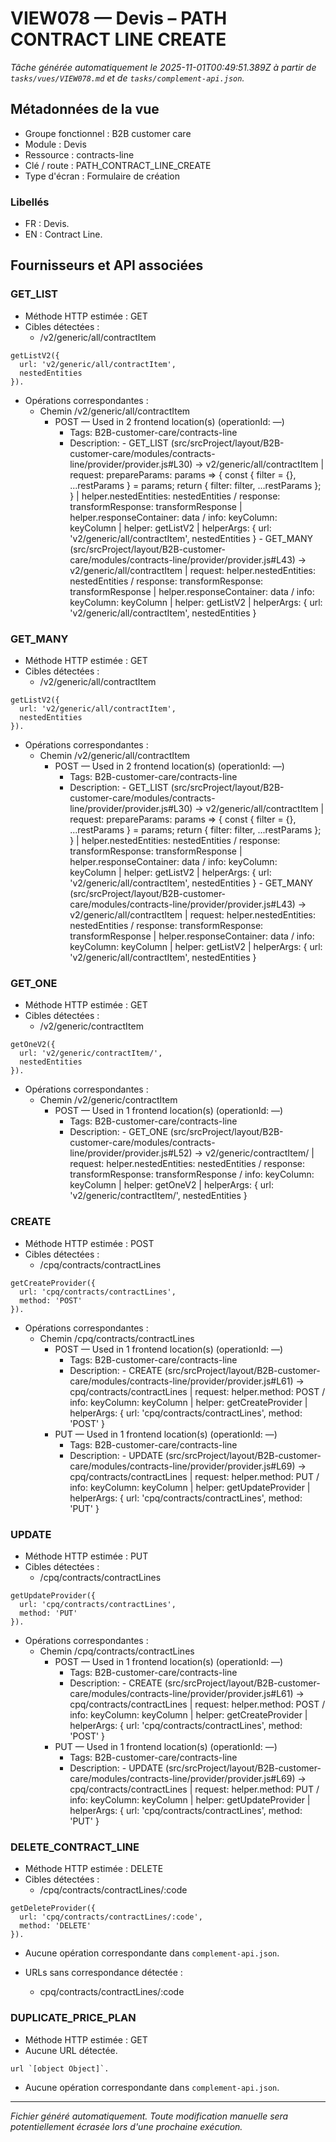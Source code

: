 # VIEW078 — Devis – PATH CONTRACT LINE CREATE

_Tâche générée automatiquement le 2025-11-01T00:49:51.389Z à partir de `tasks/vues/VIEW078.md` et de `tasks/complement-api.json`._

## Métadonnées de la vue

- Groupe fonctionnel : B2B customer care
- Module : Devis
- Ressource : contracts-line
- Clé / route : PATH_CONTRACT_LINE_CREATE
- Type d'écran : Formulaire de création

### Libellés
- FR : Devis.
- EN : Contract Line.

## Fournisseurs et API associées

### GET_LIST

- Méthode HTTP estimée : GET
- Cibles détectées :
  - /v2/generic/all/contractItem

```text
getListV2({
  url: 'v2/generic/all/contractItem',
  nestedEntities
}).
```

- Opérations correspondantes :
  - Chemin /v2/generic/all/contractItem
    - POST — Used in 2 frontend location(s) (operationId: —)
      - Tags: B2B-customer-care/contracts-line
      - Description: - GET_LIST (src/srcProject/layout/B2B-customer-care/modules/contracts-line/provider/provider.js#L30) -> v2/generic/all/contractItem | request: prepareParams: params => { const { filter = {}, ...restParams } = params; return { filter: filter, ...restParams }; } | helper.nestedEntities: nestedEntities / response: transformResponse: transformResponse | helper.responseContainer: data / info: keyColumn: keyColumn | helper: getListV2 | helperArgs: { url: 'v2/generic/all/contractItem', nestedEntities } - GET_MANY (src/srcProject/layout/B2B-customer-care/modules/contracts-line/provider/provider.js#L43) -> v2/generic/all/contractItem | request: helper.nestedEntities: nestedEntities / response: transformResponse: transformResponse | helper.responseContainer: data / info: keyColumn: keyColumn | helper: getListV2 | helperArgs: { url: 'v2/generic/all/contractItem', nestedEntities }

### GET_MANY

- Méthode HTTP estimée : GET
- Cibles détectées :
  - /v2/generic/all/contractItem

```text
getListV2({
  url: 'v2/generic/all/contractItem',
  nestedEntities
}).
```

- Opérations correspondantes :
  - Chemin /v2/generic/all/contractItem
    - POST — Used in 2 frontend location(s) (operationId: —)
      - Tags: B2B-customer-care/contracts-line
      - Description: - GET_LIST (src/srcProject/layout/B2B-customer-care/modules/contracts-line/provider/provider.js#L30) -> v2/generic/all/contractItem | request: prepareParams: params => { const { filter = {}, ...restParams } = params; return { filter: filter, ...restParams }; } | helper.nestedEntities: nestedEntities / response: transformResponse: transformResponse | helper.responseContainer: data / info: keyColumn: keyColumn | helper: getListV2 | helperArgs: { url: 'v2/generic/all/contractItem', nestedEntities } - GET_MANY (src/srcProject/layout/B2B-customer-care/modules/contracts-line/provider/provider.js#L43) -> v2/generic/all/contractItem | request: helper.nestedEntities: nestedEntities / response: transformResponse: transformResponse | helper.responseContainer: data / info: keyColumn: keyColumn | helper: getListV2 | helperArgs: { url: 'v2/generic/all/contractItem', nestedEntities }

### GET_ONE

- Méthode HTTP estimée : GET
- Cibles détectées :
  - /v2/generic/contractItem

```text
getOneV2({
  url: 'v2/generic/contractItem/',
  nestedEntities
}).
```

- Opérations correspondantes :
  - Chemin /v2/generic/contractItem
    - POST — Used in 1 frontend location(s) (operationId: —)
      - Tags: B2B-customer-care/contracts-line
      - Description: - GET_ONE (src/srcProject/layout/B2B-customer-care/modules/contracts-line/provider/provider.js#L52) -> v2/generic/contractItem/ | request: helper.nestedEntities: nestedEntities / response: transformResponse: transformResponse / info: keyColumn: keyColumn | helper: getOneV2 | helperArgs: { url: 'v2/generic/contractItem/', nestedEntities }

### CREATE

- Méthode HTTP estimée : POST
- Cibles détectées :
  - /cpq/contracts/contractLines

```text
getCreateProvider({
  url: 'cpq/contracts/contractLines',
  method: 'POST'
}).
```

- Opérations correspondantes :
  - Chemin /cpq/contracts/contractLines
    - POST — Used in 1 frontend location(s) (operationId: —)
      - Tags: B2B-customer-care/contracts-line
      - Description: - CREATE (src/srcProject/layout/B2B-customer-care/modules/contracts-line/provider/provider.js#L61) -> cpq/contracts/contractLines | request: helper.method: POST / info: keyColumn: keyColumn | helper: getCreateProvider | helperArgs: { url: 'cpq/contracts/contractLines', method: 'POST' }
    - PUT — Used in 1 frontend location(s) (operationId: —)
      - Tags: B2B-customer-care/contracts-line
      - Description: - UPDATE (src/srcProject/layout/B2B-customer-care/modules/contracts-line/provider/provider.js#L69) -> cpq/contracts/contractLines | request: helper.method: PUT / info: keyColumn: keyColumn | helper: getUpdateProvider | helperArgs: { url: 'cpq/contracts/contractLines', method: 'PUT' }

### UPDATE

- Méthode HTTP estimée : PUT
- Cibles détectées :
  - /cpq/contracts/contractLines

```text
getUpdateProvider({
  url: 'cpq/contracts/contractLines',
  method: 'PUT'
}).
```

- Opérations correspondantes :
  - Chemin /cpq/contracts/contractLines
    - POST — Used in 1 frontend location(s) (operationId: —)
      - Tags: B2B-customer-care/contracts-line
      - Description: - CREATE (src/srcProject/layout/B2B-customer-care/modules/contracts-line/provider/provider.js#L61) -> cpq/contracts/contractLines | request: helper.method: POST / info: keyColumn: keyColumn | helper: getCreateProvider | helperArgs: { url: 'cpq/contracts/contractLines', method: 'POST' }
    - PUT — Used in 1 frontend location(s) (operationId: —)
      - Tags: B2B-customer-care/contracts-line
      - Description: - UPDATE (src/srcProject/layout/B2B-customer-care/modules/contracts-line/provider/provider.js#L69) -> cpq/contracts/contractLines | request: helper.method: PUT / info: keyColumn: keyColumn | helper: getUpdateProvider | helperArgs: { url: 'cpq/contracts/contractLines', method: 'PUT' }

### DELETE_CONTRACT_LINE

- Méthode HTTP estimée : DELETE
- Cibles détectées :
  - /cpq/contracts/contractLines/:code

```text
getDeleteProvider({
  url: 'cpq/contracts/contractLines/:code',
  method: 'DELETE'
}).
```

- Aucune opération correspondante dans `complement-api.json`.

- URLs sans correspondance détectée :
  - cpq/contracts/contractLines/:code

### DUPLICATE_PRICE_PLAN

- Méthode HTTP estimée : GET
- Aucune URL détectée.

```text
url `[object Object]`.
```

- Aucune opération correspondante dans `complement-api.json`.

---

_Fichier généré automatiquement. Toute modification manuelle sera potentiellement écrasée lors d'une prochaine exécution._
